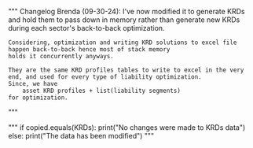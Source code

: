 """ Changelog Brenda (09-30-24):
    I've now modified it to generate KRDs and hold them to pass down in memory rather than generate new KRDs during 
    each sector's back-to-back optimization.

    Considering, optimization and writing KRD solutions to excel file happen back-to-back hence most of stack memory
    holds it concurrently anyways.

    They are the same KRD profiles tables to write to excel in the very end, and used for every type of liability optimization. 
    Since, we have
        asset KRD profiles + list(liability segments)
    for optimization.
"""

"""
if copied.equals(KRDs):
    print("No changes were made to KRDs data")
else:
    print("The data has been modified")
"""